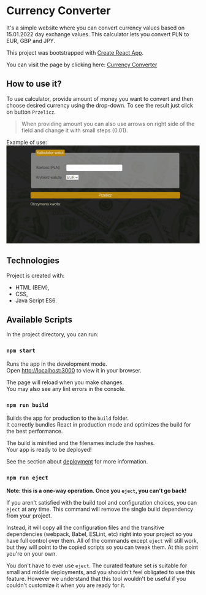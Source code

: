 # Currency Converter

It's a simple website where you can convert currency values based on 15.01.2022 day exchange values. This calculator lets you convert PLN to EUR, GBP and JPY.

This project was bootstrapped with [Create React App](https://github.com/facebook/create-react-app).

You can visit the page by clicking here:  [Currency Converter](https://weronikabrozek.github.io/currency-converter-react/)

## How to use it?
To use calculator, provide amount of money you want to convert and then choose desired currency using the drop-down. To see the result just click on button ```Przelicz```. 
> When providing amount you can also use arrows on right side of the field and change it with small steps (0.01).


Example of use:
![gif](public/record.gif)

## Technologies
Project is created with:
* HTML (BEM),
* CSS,
* Java Script ES6.
## Available Scripts

In the project directory, you can run:

### `npm start`

Runs the app in the development mode.\
Open [http://localhost:3000](http://localhost:3000) to view it in your browser.

The page will reload when you make changes.\
You may also see any lint errors in the console.

### `npm run build`

Builds the app for production to the `build` folder.\
It correctly bundles React in production mode and optimizes the build for the best performance.

The build is minified and the filenames include the hashes.\
Your app is ready to be deployed!

See the section about [deployment](https://facebook.github.io/create-react-app/docs/deployment) for more information.

### `npm run eject`

**Note: this is a one-way operation. Once you `eject`, you can't go back!**

If you aren't satisfied with the build tool and configuration choices, you can `eject` at any time. This command will remove the single build dependency from your project.

Instead, it will copy all the configuration files and the transitive dependencies (webpack, Babel, ESLint, etc) right into your project so you have full control over them. All of the commands except `eject` will still work, but they will point to the copied scripts so you can tweak them. At this point you're on your own.

You don't have to ever use `eject`. The curated feature set is suitable for small and middle deployments, and you shouldn't feel obligated to use this feature. However we understand that this tool wouldn't be useful if you couldn't customize it when you are ready for it.